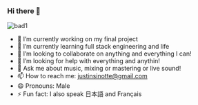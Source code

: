 ### Hi there 👋
![bad1](https://img.shields.io/badge/stack-MERN-green)



<!-- 
**Justinsinotte/Justinsinotte** is a ✨ _special_ ✨ repository because its `README.md` (this file) appears on your GitHub profile. 
use shields.io for these types of badges

Here are some ideas to get you started:
-->

- 🔭 I’m currently working on my final project
- 🌱 I’m currently learning full stack engineering and life
- 👯 I’m looking to collaborate on anything and everything I can!
- 🤔 I’m looking for help with everything and anythin!
- 💬 Ask me about music, mixing or mastering or live sound!
- 📫 How to reach me: justinsinotte@gmail.com
- 😄 Pronouns: Male
- ⚡ Fun fact: I also speak 日本語 and Français
